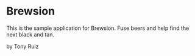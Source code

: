 # Brewsion

This is the sample application for Brewsion. Fuse beers and help find the next black and tan.

by Tony Ruiz